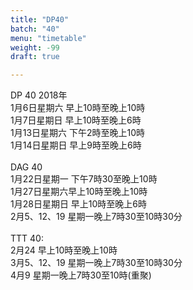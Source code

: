 ```yaml
---
title: "DP40"
batch: "40"
menu: "timetable"
weight: -99
draft: true

---
```


DP 40 2018年<br>
1月6日星期六 早上10時至晚上10時 <br>
1月7日星期日 早上10時至晚上6時<br>
1月13日星期六 下午2時至晚上10時 <br>
1月14日星期日 早上9時至晚上6時<br>
<br>
DAG 40<br>
1月22日星期一 下午7時30至晚上10時<br>
1月27日星期六早上10時至晚上10時 <br>
1月28日星期日 早上10時至晚上6時<br>
2月5、12、19 星期一晚上7時30至10時30分<br>
<br>
TTT 40:<br>
2月24 早上10時至晚上10時<br>
3月5、12、19 星期一晚上7時30至10時30分<br>
4月9 星期一晚上7時30至10時(重聚)<br>